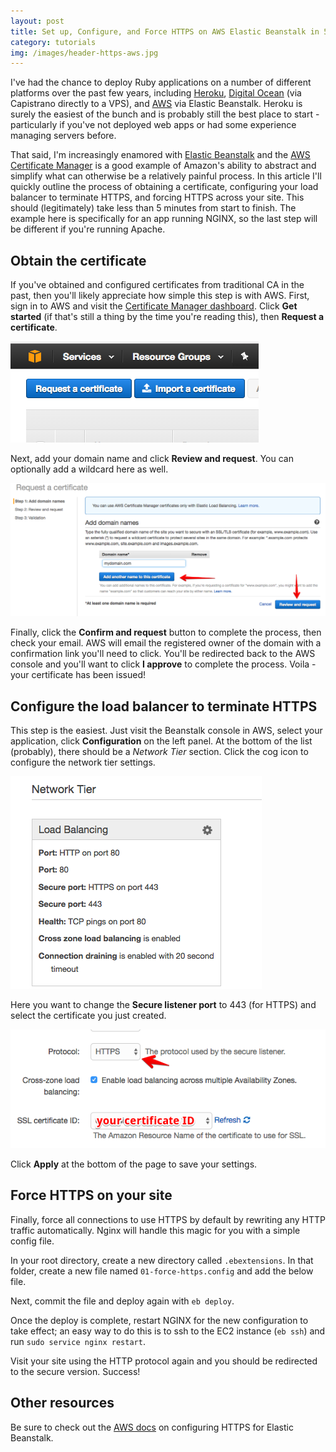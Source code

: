 ```yaml
---
layout: post
title: Set up, Configure, and Force HTTPS on AWS Elastic Beanstalk in 5 Minutes
category: tutorials
img: /images/header-https-aws.jpg
---
```


I've had the chance to deploy Ruby applications on a number of different platforms over the past few years, including [Heroku](https://www.heroku.com/), [Digital Ocean](https://www.digitalocean.com/) (via Capistrano directly to a VPS), and [AWS](https://aws.amazon.com/) via Elastic Beanstalk. Heroku is surely the easiest of the bunch and is probably still the best place to start - particularly if you've not deployed web apps or had some experience managing servers before.

That said, I'm increasingly enamored with [Elastic Beanstalk](https://aws.amazon.com/elasticbeanstalk/) and the [AWS Certificate Manager](https://aws.amazon.com/certificate-manager/) is a good example of Amazon's ability to abstract and simplify what can otherwise be a relatively painful process. In this article I'll quickly outline the process of obtaining a certificate, configuring your load balancer to terminate HTTPS, and forcing HTTPS across your site. This should (legitimately) take less than 5 minutes from start to finish. The example here is specifically for an app running NGINX, so the last step will be different if you're running Apache.

## Obtain the certificate

If you've obtained and configured certificates from traditional CA in the past, then you'll likely appreciate how simple this step is with AWS. First, sign in to AWS and visit the [Certificate Manager dashboard](https://aws.amazon.com/certificate-manager/). Click **Get started** (if that's still a thing by the time you're reading this), then **Request a certificate**. 

<img src="/images/aws-certificate-manager.png" class="img-responsive img-thumbnail">

Next, add your domain name and click **Review and request**. You can optionally add a wildcard here as well. 

<img src="/images/aws-certificate-manager2.png" class="img-responsive img-thumbnail">

Finally, click the **Confirm and request** button to complete the process, then check your email. AWS will email the registered owner of the domain with a confirmation link you'll need to click. You'll be redirected back to the AWS console and you'll want to click **I approve** to complete the process. Voila - your certificate has been issued!

## Configure the load balancer to terminate HTTPS

This step is the easiest. Just visit the Beanstalk console in AWS, select your application, click **Configuration** on the left panel. At the bottom of the list (probably), there should be a *Network Tier* section. Click the cog icon to configure the network tier settings. 

<img src="/images/network-tier.png" class="img-responsive img-thumbnail">

Here you want to change the **Secure listener port** to 443 (for HTTPS) and select the certificate you just created.

<img src="/images/aws-cert.png" class="img-responsive img-thumbnail">

Click **Apply** at the bottom of the page to save your settings.

## Force HTTPS on your site

Finally, force all connections to use HTTPS by default by rewriting any HTTP traffic automatically. Nginx will handle this magic for you with a simple config file.

In your root directory, create a new directory called `.ebextensions`. In that folder, create a new file named `01-force-https.config` and add the below file. 

<script src="https://gist.github.com/adamjstevenson/a1d3710c0698805bf2b2a1cefacac2a5.js"></script>

Next, commit the file and deploy again with `eb deploy`. 

Once the deploy is complete, restart NGINX for the new configuration to take effect; an easy way to do this is to ssh to the EC2 instance (`eb ssh`) and run `sudo service nginx restart`.

Visit your site using the HTTP protocol again and you should be redirected to the secure version. Success!

## Other resources

Be sure to check out the [AWS docs](http://docs.aws.amazon.com/elasticbeanstalk/latest/dg/configuring-https.html) on configuring HTTPS for Elastic Beanstalk.

